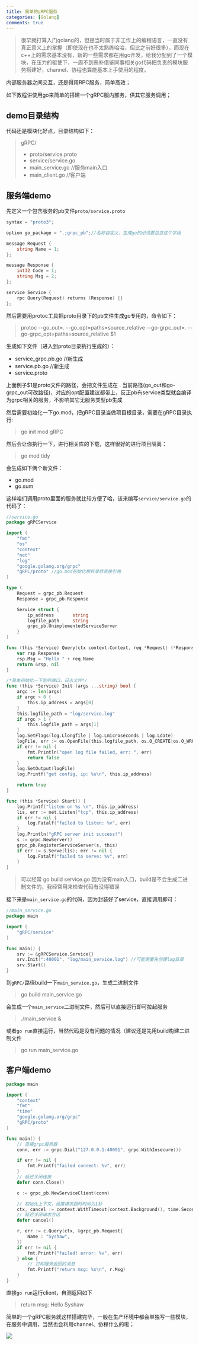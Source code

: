 ```yaml
---
title: 简单的gRPC服务
categories: [Golang]
comments: true
---
```

> 很早就打算入门golang的，但是当时属于非工作上的编程语言，一直没有真正意义上的掌握（即使现在也不太熟练哈哈，但比之前好很多），而现在c++上的需求基本没有，新的一些需求都在用go开发，给我分配到了一个模块，在压力的驱使下，一周不到恶补借鉴同事相关go代码把负责的模块服务搭建好，channel、协程也算能基本上手使用的程度。

内部服务器之间交互，还是得用RPC服务，简单高效；

如下教程讲使用go来简单的搭建一个gRPC服内部务，供其它服务调用；

## demo目录结构
代码还是模块化好点，目录结构如下：
> gRPC/
> * proto/service.proto
> * service/service.go
> * main_service.go //服务main入口
> * main_client.go  //客户端

## 服务端demo
先定义一个包含服务的pb文件```proto/service.proto```
```go
syntax = "proto3";

option go_package = ".;grpc_pb";//名称自定义，生成go的必须要包含这个字段

message Request {
    string Name = 1;
};

message Response {
    int32 Code = 1;
    string Msg = 2;
};

service Service {
    rpc Query(Request) returns (Response) {}
};

```
然后需要用protoc工具把proto目录下的pb文件生成go专用的，命令如下：
> protoc --go_out=. --go_opt=paths=source_relative --go-grpc_out=. --go-grpc_opt=paths=source_relative $1

生成如下文件（进入到proto目录执行生成的）：
* service_grpc.pb.go //新生成
* service.pb.go //新生成
* service.proto

上面例子$1是proto文件的路径，会把文件生成在 . 当前路径(go_out和go-grpc_out可改路径)，对应的opt配置建议都带上，反正pb有service类型就会编译为grpc相关的服务，不影响其它无服务类型pb生成

然后需要初始化一下go.mod，把gRPC目录当做项目根目录，需要在gRPC目录执行:
> go init mod gRPC

然后会让你执行一下，进行相关库的下载，这样很好的进行项目隔离：
> go mod tidy

会生成如下俩个新文件：
* go.mod
* go.sum

这样咱们调用proto里面的服务就比较方便了哈，该来编写```service/service.go```的代码了：

```go
//service.go
package gRPCService

import (
    "fmt"
    "os"
    "context"
    "net"
    "log"
    "google.golang.org/grpc"
    "gRPC/proto" //go.mod初始化根目录后直接引用
)

type (
    Request = grpc_pb.Request
    Response = grpc_pb.Response

    Service struct {
        ip_address       string
        logfile_path     string
        grpc_pb.UnimplementedServiceServer
    }
)

func (this *Service) Query(ctx context.Context, req *Request) (*Response, error) {
    var rsp Response
    rsp.Msg = "Hello " + req.Name
    return &rsp, nil
}

/*简单初始化一下监听端口，日志文件*/
func (this *Service) Init (args ...string) bool {
    argc := len(args)
    if argc > 0 {
        this.ip_address = args[0]
    }
    this.logfile_path = "log/service.log"
    if argc > 1 {
        this.logfile_path = args[1]
    }
    log.SetFlags(log.Llongfile | log.Lmicroseconds | log.Ldate)
    logFile, err := os.OpenFile(this.logfile_path, os.O_CREATE|os.O_WRONLY|os.O_APPEND, 0644)
    if err != nil {
        fmt.Println("open log file failed, err: ", err)
        return false
    }
    log.SetOutput(logFile)
    log.Printf("get config, ip: %s\n", this.ip_address)

    return true
}

func (this *Service) Start() {
    log.Printf("listen on %s \n", this.ip_address)
    lis, err := net.Listen("tcp", this.ip_address)
    if err != nil {
        log.Fatalf("failed to listen: %v", err)
    }
    log.Println("gRPC server init success!")
    s := grpc.NewServer()
    grpc_pb.RegisterServiceServer(s, this)
    if err := s.Serve(lis); err != nil {
        log.Fatalf("failed to serve: %v", err)
    }
}
```
> 可以经常 go build service.go 因为没有main入口，build是不会生成二进制文件的，我经常用来检查代码有没得错误

接下来是```main_service.go```的代码，因为封装好了service，直接调用即可：
```go
//main_service.go
package main

import (
    "gRPC/service"
)

func main() {
    srv := &gRPCService.Service{}
    srv.Init(":40001", "log/main_service.log") //可能需要先创建log目录
    srv.Start()
}
```

到```gRPC/```路径build一下```main_service.go```，生成二进制文件
> go build main_service.go 

会生成一个```main_service```二进制文件，然后可以直接运行即可拉起服务
> ./main_service &

或者```go run```直接运行，当然代码是没有问题的情况（建议还是先用build构建二进制文件
> go run main_service.go

## 客户端demo
```go
package main

import (
    "context"
    "fmt"
    "time"
    "google.golang.org/grpc"
    "gRPC/proto"
)

func main() {
    // 连接grpc服务器
    conn, err := grpc.Dial("127.0.0.1:40001", grpc.WithInsecure())

    if err != nil {
        fmt.Printf("failed connect: %v", err)
    }
    // 延迟关闭连接
    defer conn.Close()

    c := grpc_pb.NewServiceClient(conn)

    // 初始化上下文，设置请求超时时间为1秒
    ctx, cancel := context.WithTimeout(context.Background(), time.Second)
    // 延迟关闭请求会话
    defer cancel()

    r, err := c.Query(ctx, &grpc_pb.Request{
        Name : "Syshaw",
    })
    if err != nil {
        fmt.Printf("failed! error: %v", err)
    } else {
        // 打印服务返回的消息
        fmt.Printf("return msg: %s\n", r.Msg)
    }
}
```
直接```go run```运行client，自测返回如下
> return msg: Hello Syshaw

简单的一个gRPC服务就这样搭建完毕，一般在生产环境中都会单独写一些模块，在服务中调用，当然也会利用channel、协程什么的啦；

<img src="/assets/src/img/black_asuka.jpg">